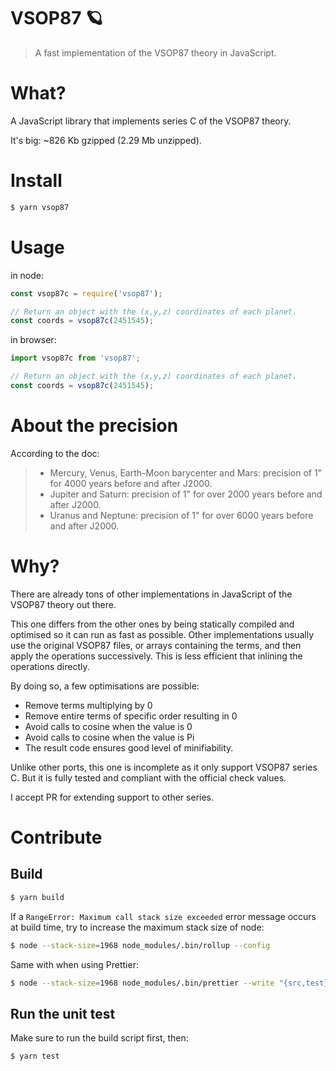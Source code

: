 # VSOP87 🪐

> A fast implementation of the VSOP87 theory in JavaScript.

# What?

A JavaScript library that implements series C of the VSOP87 theory.

It's big: ~826 Kb gzipped (2.29 Mb unzipped).

# Install

```sh
$ yarn vsop87
```

# Usage

in node:

```js
const vsop87c = require('vsop87');

// Return an object with the (x,y,z) coordinates of each planet.
const coords = vsop87c(2451545);
```

in browser:

```js
import vsop87c from 'vsop87';

// Return an object with the (x,y,z) coordinates of each planet.
const coords = vsop87c(2451545);
```

# About the precision

According to the doc:

> - Mercury, Venus, Earth-Moon barycenter and Mars: precision of 1" for 4000 years before and after J2000.
> - Jupiter and Saturn: precision of 1" for over 2000 years before and after J2000.
> - Uranus and Neptune: precision of 1" for over 6000 years before and after J2000.

# Why?

There are already tons of other implementations in JavaScript of the VSOP87 theory out there.

This one differs from the other ones by being statically compiled and optimised so it can run as fast as possible.
Other implementations usually use the original VSOP87 files, or arrays containing the terms, and then apply the operations successively. This is less efficient that inlining the operations directly.

By doing so, a few optimisations are possible:

- Remove terms multiplying by 0
- Remove entire terms of specific order resulting in 0
- Avoid calls to cosine when the value is 0
- Avoid calls to cosine when the value is Pi
- The result code ensures good level of minifiability.

Unlike other ports, this one is incomplete as it only support VSOP87 series C. But it is fully tested and compliant with the official check values.

I accept PR for extending support to other series.

# Contribute

## Build

```sh
$ yarn build
```

If a `RangeError: Maximum call stack size exceeded` error message occurs at build time, try to increase the maximum stack size of node:

```sh
$ node --stack-size=1968 node_modules/.bin/rollup --config
```

Same with when using Prettier:

```sh
$ node --stack-size=1968 node_modules/.bin/prettier --write "{src,test}/**/*.js"
```

## Run the unit test

Make sure to run the build script first, then:

```sh
$ yarn test
```
